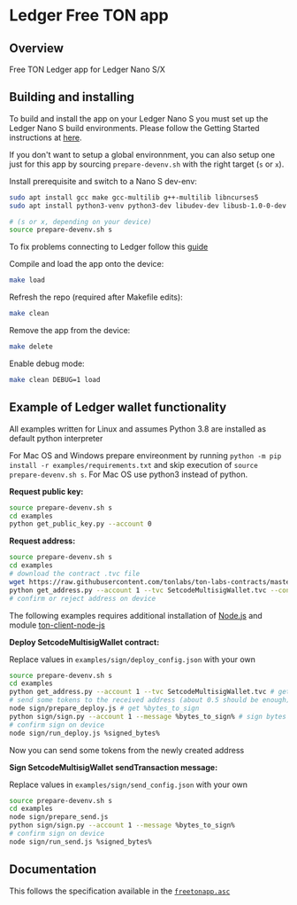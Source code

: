 # Ledger Free TON app

## Overview
Free TON Ledger app for Ledger Nano S/X

## Building and installing
To build and install the app on your Ledger Nano S you must set up the Ledger Nano S build environments. Please follow the Getting Started instructions at [here](https://ledger.readthedocs.io/en/latest/userspace/getting_started.html).

If you don't want to setup a global environnment, you can also setup one just for this app by sourcing `prepare-devenv.sh` with the right target (`s` or `x`).

Install prerequisite and switch to a Nano S dev-env:

```bash
sudo apt install gcc make gcc-multilib g++-multilib libncurses5
sudo apt install python3-venv python3-dev libudev-dev libusb-1.0-0-dev

# (s or x, depending on your device)
source prepare-devenv.sh s 
```

To fix problems connecting to Ledger follow this [guide](https://support.ledger.com/hc/en-us/articles/115005165269-Fix-connection-issues)

Compile and load the app onto the device:
```bash
make load
```

Refresh the repo (required after Makefile edits):
```bash
make clean
```

Remove the app from the device:
```bash
make delete
```

Enable debug mode:
```bash
make clean DEBUG=1 load
```

## Example of Ledger wallet functionality

All examples written for Linux and assumes Python 3.8 are installed as default python interpreter

For Mac OS and Windows prepare envireonment by running `python -m pip install -r examples/requirements.txt` and skip execution of `source prepare-devenv.sh s`. For Mac OS use python3 instead of python.

**Request public key:**
```bash
source prepare-devenv.sh s
cd examples
python get_public_key.py --account 0
```

**Request address:**
```bash
source prepare-devenv.sh s
cd examples
# download the contract .tvc file
wget https://raw.githubusercontent.com/tonlabs/ton-labs-contracts/master/solidity/setcodemultisig/SetcodeMultisigWallet.tvc
python get_address.py --account 1 --tvc SetcodeMultisigWallet.tvc --confirm
# confirm or reject address on device
```

The following examples requires additional installation of [Node.js](https://github.com/nodesource/distributions/blob/master/README.md#installation-instructions) and module [ton-client-node-js](https://www.npmjs.com/package/ton-client-node-js)

**Deploy SetcodeMultisigWallet contract:**

Replace values in `examples/sign/deploy_config.json` with your own
```bash
source prepare-devenv.sh s
cd examples
python get_address.py --account 1 --tvc SetcodeMultisigWallet.tvc # get future address of the contract
# send some tokens to the received address (about 0.5 should be enough)
node sign/prepare_deploy.js # get %bytes_to_sign
python sign/sign.py --account 1 --message %bytes_to_sign% # sign bytes on device
# confirm sign on device
node sign/run_deploy.js %signed_bytes%
```
Now you can send some tokens from the newly created address

**Sign SetcodeMultisigWallet sendTransaction message:**

Replace values in `examples/sign/send_config.json` with your own
```bash
source prepare-devenv.sh s
cd examples
node sign/prepare_send.js 
python sign/sign.py --account 1 --message %bytes_to_sign%
# confirm sign on device
node sign/run_send.js %signed_bytes%
```

## Documentation
This follows the specification available in the [`freetonapp.asc`](https://github.com/play-ton/ledger-app-freeton/blob/master/doc/freetonapp.asc)
